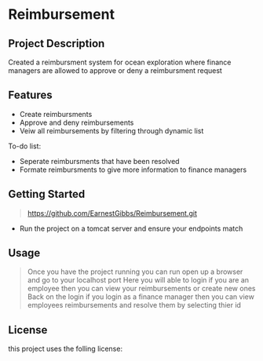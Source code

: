 # Reimbursement

## Project Description

Created a reimbursment system for ocean exploration where finance managers are allowed to approve or deny a reimbursment request

## Features

* Create reimbursments 
* Approve and deny reimbursements
* Veiw all reimbursements by filtering through dynamic list 

To-do list:
* Seperate reimbursments that have been resolved
* Formate reimbursments to give more information to finance managers

## Getting Started
> https://github.com/EarnestGibbs/Reimbursement.git
- Run the project on a tomcat server and ensure your endpoints match
## Usage
> Once you have the project running you can run open up a browser and go to your localhost port
> Here you will able to login if you are an employee then you can view your reimbursements or create new ones 
> Back on the login if you login as a finance manager then you can view employees reimbursements and resolve them by selecting thier id

## License
this project uses the folling license:[<LICENSE>](<link>)

